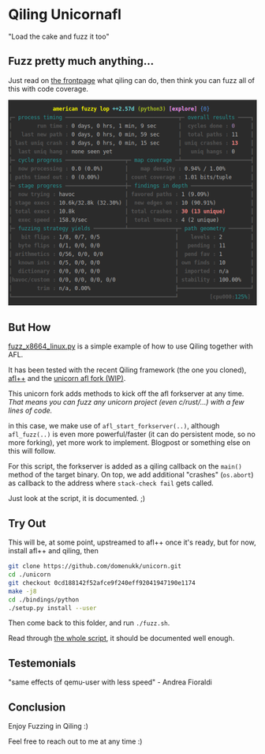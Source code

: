 # Qiling Unicornafl

"Load the cake and fuzz it too"

## Fuzz pretty much anything...

Just read on [the frontpage](../README.md) what qiling can do, then think you can fuzz all of this with code coverage.


![Qilingfuzz Screenshopt, Around 160 execs per second and 13 crashes found..](qilingfzz.png)

## But How

[fuzz_x8664_linux.py](./fuzz_x8664_linux.py) is a simple example of how to use Qiling together with AFL.

It has been tested with the recent Qiling framework (the one you cloned),
[afl++](https://github.com/vanhauser-thc/AFLplusplus)
and the [unicorn afl fork (WIP)](https://github.com/domenukk/unicorn/tree/0cd188142f52afce9f240eff92041947190e1174).

This unicorn fork adds methods to kick off the afl forkserver at any time.
*That means you can fuzz _any unicorn project_ (even c/rust/...) with a few lines of code.*

in this case, we make use of `afl_start_forkserver(..)`, although `afl_fuzz(..)` is even more powerful/faster 
(it can do persistent mode, so no more forking),
yet more work to implement. Blogpost or something else on this will follow.

For this script, the forkserver is added as a qiling callback on the `main()` method of the target binary.
On top, we add additional "crashes" (`os.abort`) as callback to the address where `stack-check fail` gets called.

Just look at the script, it is documented. ;)

## Try Out

This will be, at some point, upstreamed to afl++ once it's ready, but for now, install afl++ and qiling, then
```bash
git clone https://github.com/domenukk/unicorn.git
cd ./unicorn
git checkout 0cd188142f52afce9f240eff92041947190e1174
make -j8
cd ./bindings/python
./setup.py install --user
```

Then come back to this folder, and run `./fuzz.sh`.

Read through [the whole script](fuzz_x8664_linux.py), it should be documented well enough.

## Testemonials

"same effects of qemu-user with less speed" - Andrea Fioraldi

## Conclusion

Enjoy Fuzzing in Qiling :) 

Feel free to reach out to me at any time :)
